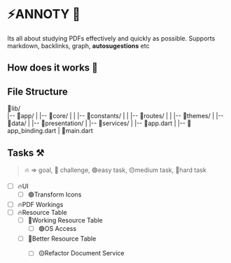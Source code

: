 # ⚡ANNOTY 📖

Its all about studying PDFs effectively and quickly as possible. Supports markdown, backlinks, graph, **autosugestions** etc

## How does it works 🤔


## File Structure
🍾lib/                                
|-- 🍾app/
|   |-- 🍾core/
|   |   |-- 🍾constants/
|   |   |-- 🍾routes/
|   |   |-- 🍾themes/
|   |-- 🍾data/
|   |-- 🍾presentation/
|   |-- 🍾services/
|   |-- 🍷app.dart
|   |-- 🍷app_binding.dart
|   🍷main.dart


## Tasks ⚒️
> 🔥 => goal, 🥊 challenge, 🟢easy task, 🟡medium task, 🔴hard task
- [ ] 🔥UI
    - [ ] 🟢Transform Icons
- [ ] 🔥PDF Workings
- [ ] 🔥Resource Table
    - [ ] 🥊Working Resource Table
        - [ ] 🟢OS Access
    - [ ] 🥊Better Resource Table   
        - [ ] 🟡Refactor Document Service




























